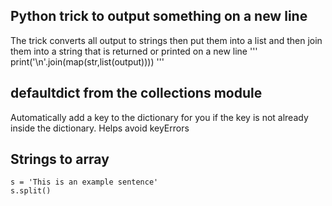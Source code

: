 ## Python trick to output something on a new line

The trick converts all output to strings then put them into a list and then join them into a string that is returned or printed on a new line
'''
print('\n'.join(map(str,list(output))))
'''

## defaultdict from the collections module

Automatically add a key to the dictionary for you if the key is not already inside the dictionary. Helps avoid keyErrors

## Strings to array

```
s = 'This is an example sentence'
s.split()
```
